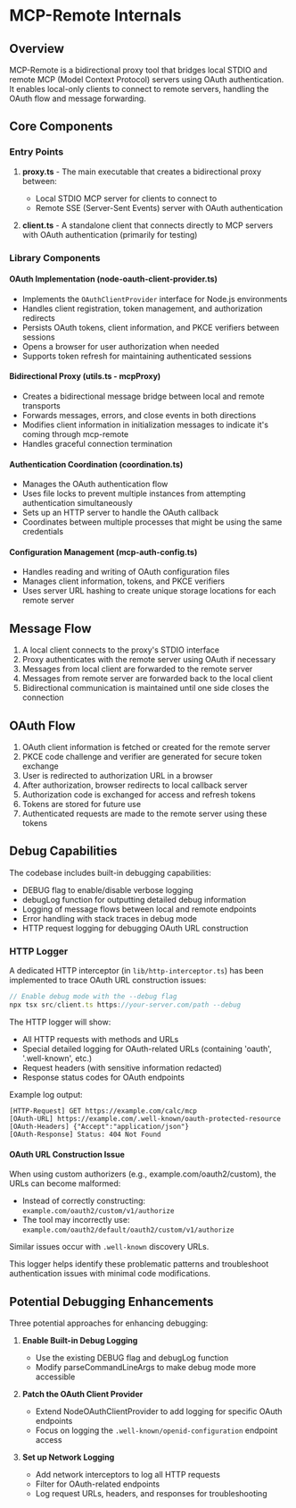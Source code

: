 # MCP-Remote Internals

## Overview

MCP-Remote is a bidirectional proxy tool that bridges local STDIO and remote MCP (Model Context Protocol) servers using OAuth authentication. It enables local-only clients to connect to remote servers, handling the OAuth flow and message forwarding.

## Core Components

### Entry Points

1. **proxy.ts** - The main executable that creates a bidirectional proxy between:
   - Local STDIO MCP server for clients to connect to
   - Remote SSE (Server-Sent Events) server with OAuth authentication

2. **client.ts** - A standalone client that connects directly to MCP servers with OAuth authentication (primarily for testing)

### Library Components

#### OAuth Implementation (node-oauth-client-provider.ts)

- Implements the `OAuthClientProvider` interface for Node.js environments
- Handles client registration, token management, and authorization redirects
- Persists OAuth tokens, client information, and PKCE verifiers between sessions
- Opens a browser for user authorization when needed
- Supports token refresh for maintaining authenticated sessions

#### Bidirectional Proxy (utils.ts - mcpProxy)

- Creates a bidirectional message bridge between local and remote transports
- Forwards messages, errors, and close events in both directions
- Modifies client information in initialization messages to indicate it's coming through mcp-remote
- Handles graceful connection termination

#### Authentication Coordination (coordination.ts)

- Manages the OAuth authentication flow
- Uses file locks to prevent multiple instances from attempting authentication simultaneously
- Sets up an HTTP server to handle the OAuth callback
- Coordinates between multiple processes that might be using the same credentials

#### Configuration Management (mcp-auth-config.ts)

- Handles reading and writing of OAuth configuration files
- Manages client information, tokens, and PKCE verifiers
- Uses server URL hashing to create unique storage locations for each remote server

## Message Flow

1. A local client connects to the proxy's STDIO interface
2. Proxy authenticates with the remote server using OAuth if necessary
3. Messages from local client are forwarded to the remote server
4. Messages from remote server are forwarded back to the local client
5. Bidirectional communication is maintained until one side closes the connection

## OAuth Flow

1. OAuth client information is fetched or created for the remote server
2. PKCE code challenge and verifier are generated for secure token exchange
3. User is redirected to authorization URL in a browser
4. After authorization, browser redirects to local callback server
5. Authorization code is exchanged for access and refresh tokens
6. Tokens are stored for future use
7. Authenticated requests are made to the remote server using these tokens

## Debug Capabilities

The codebase includes built-in debugging capabilities:

- DEBUG flag to enable/disable verbose logging
- debugLog function for outputting detailed debug information
- Logging of message flows between local and remote endpoints
- Error handling with stack traces in debug mode
- HTTP request logging for debugging OAuth URL construction

### HTTP Logger

A dedicated HTTP interceptor (in `lib/http-interceptor.ts`) has been implemented to trace OAuth URL construction issues:

```typescript
// Enable debug mode with the --debug flag
npx tsx src/client.ts https://your-server.com/path --debug
```

The HTTP logger will show:

- All HTTP requests with methods and URLs
- Special detailed logging for OAuth-related URLs (containing 'oauth', '.well-known', etc.)
- Request headers (with sensitive information redacted)
- Response status codes for OAuth endpoints

Example log output:

```log
[HTTP-Request] GET https://example.com/calc/mcp
[OAuth-URL] https://example.com/.well-known/oauth-protected-resource
[OAuth-Headers] {"Accept":"application/json"}
[OAuth-Response] Status: 404 Not Found
```

#### OAuth URL Construction Issue

When using custom authorizers (e.g., example.com/oauth2/custom), the URLs can become malformed:

- Instead of correctly constructing: `example.com/oauth2/custom/v1/authorize`
- The tool may incorrectly use: `example.com/oauth2/default/oauth2/custom/v1/authorize`

Similar issues occur with `.well-known` discovery URLs.

This logger helps identify these problematic patterns and troubleshoot authentication issues with minimal code modifications.

## Potential Debugging Enhancements

Three potential approaches for enhancing debugging:

1. **Enable Built-in Debug Logging**
   - Use the existing DEBUG flag and debugLog function
   - Modify parseCommandLineArgs to make debug mode more accessible

2. **Patch the OAuth Client Provider**
   - Extend NodeOAuthClientProvider to add logging for specific OAuth endpoints
   - Focus on logging the `.well-known/openid-configuration` endpoint access

3. **Set up Network Logging**
   - Add network interceptors to log all HTTP requests
   - Filter for OAuth-related endpoints
   - Log request URLs, headers, and responses for troubleshooting
